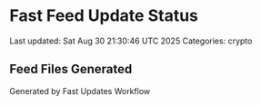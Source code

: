 # Fast Feed Update Status
Last updated: Sat Aug 30 21:30:46 UTC 2025
Categories: crypto

## Feed Files Generated

Generated by Fast Updates Workflow
